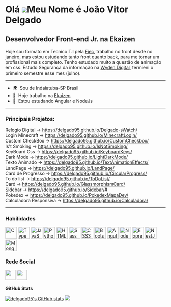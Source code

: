 Olá ![](https://user-images.githubusercontent.com/18350557/176309783-0785949b-9127-417c-8b55-ab5a4333674e.gif)Meu Nome é João Vitor Delgado
==========================================================================================================================================

Desenvolvedor Front-end Jr. na Ekaizen
--------------------------------------

Hoje sou formato em Tecnico T.I pela [Fiec](https://www.fiec.com.br/site/index.do), trabalho no front desde no janeiro, mas estou estudando tanto front quanto back, para me tornar um profissional mais completo.
Tenho estudado muito a questão de animação em css. Estudo Segurança da informação na [Wyden Digital](https://www.wyden.com.br/), termieni o primeiro semestre esse mes (julho).

--------------------------------------

* 🌍  Sou de Indaiatuba-SP Brasil
* 🚀  Hoje trabalho na [Ekaizen](http://ekaizen.digital/)
* 🧠  Estou estudando Angular e NodeJs

--------------------------------------

### Principais Projetos:

Relogio Digital -> https://delgado95.github.io/Delgado-sWatch/<br>
Login Minecraft -> https://delgado95.github.io/MinecraftLogin/<br>
Custom CheckBox -> https://delgado95.github.io/CustomCheckbox/<br>
Is't Smoking -> https://delgado95.github.io/IsNotSmoking/<br>
KeyBoard Css -> https://delgado95.github.io/KeyboardKeys/<br>
Dark Mode -> https://delgado95.github.io/LightDarkMode/<br>
Texto Animado -> https://delgado95.github.io/TextAnimationEffects/<br>
LandPage -> https://delgado95.github.io/LandPage/<br>
Card de Progresso -> https://delgado95.github.io/CircularProgress/<br>
To do list -> https://delgado95.github.io/ToDoList/<br>
Card -> https://delgado95.github.io/GlassmorphismCard/<br>
Sidebar -> https://delgado95.github.io/Sidebar/#<br>
Pokedex -> https://delgado95.github.io/PokedexMapaDev/<br>
Calculadora Responsiva -> https://delgado95.github.io/Calculadora/

-------------------------------------

### Habilidades

<p align="left">
<a href="https://docs.microsoft.com/en-us/cpp/?view=msvc-170" target="_blank" rel="noreferrer"><img src="https://raw.githubusercontent.com/danielcranney/readme-generator/main/public/icons/skills/c-colored.svg" width="36" height="36" alt="C" /></a>
<a href="https://www.typescriptlang.org/" target="_blank" rel="noreferrer"><img src="https://raw.githubusercontent.com/danielcranney/readme-generator/main/public/icons/skills/typescript-colored.svg" width="36" height="36" alt="TypeScript" /></a>
<a href="https://developer.mozilla.org/en-US/docs/Web/JavaScript" target="_blank" rel="noreferrer"><img src="https://raw.githubusercontent.com/danielcranney/readme-generator/main/public/icons/skills/javascript-colored.svg" width="36" height="36" alt="JavaScript" /></a>
<a href="https://www.python.org/" target="_blank" rel="noreferrer"><img src="https://raw.githubusercontent.com/danielcranney/readme-generator/main/public/icons/skills/python-colored.svg" width="36" height="36" alt="Python" /></a>
<a href="https://developer.mozilla.org/en-US/docs/Glossary/HTML5" target="_blank" rel="noreferrer"><img src="https://raw.githubusercontent.com/danielcranney/readme-generator/main/public/icons/skills/html5-colored.svg" width="36" height="36" alt="HTML5" /></a>
<a href="https://sass-lang.com/" target="_blank" rel="noreferrer"><img src="https://raw.githubusercontent.com/danielcranney/readme-generator/main/public/icons/skills/sass-colored.svg" width="36" height="36" alt="Sass" /></a>
<a href="https://www.w3.org/TR/CSS/#css" target="_blank" rel="noreferrer"><img src="https://raw.githubusercontent.com/danielcranney/readme-generator/main/public/icons/skills/css3-colored.svg" width="36" height="36" alt="CSS3" /></a>
<a href="https://getbootstrap.com/" target="_blank" rel="noreferrer"><img src="https://raw.githubusercontent.com/danielcranney/readme-generator/main/public/icons/skills/bootstrap-colored.svg" width="36" height="36" alt="Bootstrap" /></a>
<a href="https://angular.io/" target="_blank" rel="noreferrer"><img src="https://raw.githubusercontent.com/danielcranney/readme-generator/main/public/icons/skills/angularjs-colored.svg" width="36" height="36" alt="Angular" /></a>
<a href="https://nodejs.org/en/" target="_blank" rel="noreferrer"><img src="https://raw.githubusercontent.com/danielcranney/readme-generator/main/public/icons/skills/nodejs-colored.svg" width="36" height="36" alt="NodeJS" /></a>
<a href="https://expressjs.com/" target="_blank" rel="noreferrer"><img src="https://raw.githubusercontent.com/danielcranney/readme-generator/main/public/icons/skills/express-colored.svg" width="36" height="36" alt="Express" /></a>
<a href="https://docs.nestjs.com/" target="_blank" rel="noreferrer"><img src="https://raw.githubusercontent.com/danielcranney/readme-generator/main/public/icons/skills/nestjs-colored.svg" width="36" height="36" alt="NestJS" /></a>
<a href="https://www.mongodb.com/" target="_blank" rel="noreferrer"><img src="https://raw.githubusercontent.com/danielcranney/readme-generator/main/public/icons/skills/mongodb-colored.svg" width="36" height="36" alt="MongoDB" /></a>
</p>


### Rede Social

<p align="left"> <a href="https://www.github.com/delgado95" target="_blank" rel="noreferrer"><img src="https://raw.githubusercontent.com/danielcranney/readme-generator/main/public/icons/socials/github.svg" width="32" height="32" /></a>
<a href="https://www.linkedin.com/in/delgado95" target="_blank" rel="noreferrer"><img src="https://raw.githubusercontent.com/danielcranney/readme-generator/main/public/icons/socials/linkedin.svg" width="32" height="32" /></a></p>


<b>GitHub Stats</b>

<p align="left" display="flex">
<a href="http://www.github.com/delgado95"><img src="https://github-readme-stats.vercel.app/api?username=delgado95&show_icons=true&hide=&count_private=true&title_color=0891b2&text_color=ffffff&icon_color=0891b2&bg_color=1c1917&hide_border=true&show_icons=true" alt="delgado95's GitHub stats" /></a>
<a href="http://www.github.com/delgado95"><img src="https://github-readme-streak-stats.herokuapp.com/?user=delgado95&stroke=ffffff&background=1c1917&ring=0891b2&fire=0891b2&currStreakNum=ffffff&currStreakLabel=0891b2&sideNums=ffffff&sideLabels=ffffff&dates=ffffff&hide_border=true" /></a>
</p>
